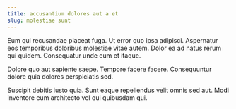 ```yaml
---
title: accusantium dolores aut a et
slug: molestiae sunt
---
```


Eum qui recusandae placeat fuga. Ut error quo ipsa adipisci. Aspernatur eos temporibus doloribus molestiae vitae autem. Dolor ea ad natus rerum qui quidem. Consequatur unde eum et itaque.

Dolore quo aut sapiente saepe. Tempore facere facere. Consequuntur dolore quia dolores perspiciatis sed.

Suscipit debitis iusto quia. Sunt eaque repellendus velit omnis sed aut. Modi inventore eum architecto vel qui quibusdam qui.
